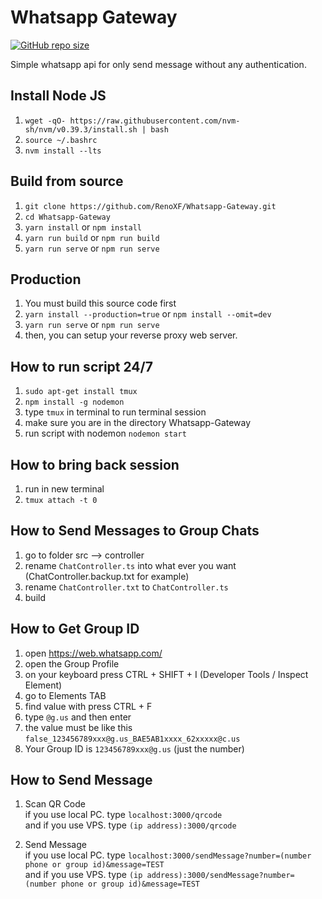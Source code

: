 # Whatsapp Gateway
<a href=""><img alt="GitHub repo size" src="https://img.shields.io/github/repo-size/RenoXF/Whatsapp-Gateway"></a>

Simple whatsapp api for only send message without any authentication.

## Install Node JS
1. `wget -qO- https://raw.githubusercontent.com/nvm-sh/nvm/v0.39.3/install.sh | bash`
2. `source ~/.bashrc`
3. `nvm install --lts`

## Build from source

1. `git clone https://github.com/RenoXF/Whatsapp-Gateway.git`
2. `cd Whatsapp-Gateway`
3. `yarn install` or `npm install`
4. `yarn run build` or `npm run build`
5. `yarn run serve` or `npm run serve`

## Production

1. You must build this source code first
2. `yarn install --production=true` or `npm install --omit=dev`
3. `yarn run serve` or `npm run serve`
4. then, you can setup your reverse proxy web server.

## How to run script 24/7
1. `sudo apt-get install tmux`
2. `npm install -g nodemon`
3. type `tmux` in terminal to run terminal session
4. make sure you are in the directory Whatsapp-Gateway
5. run script with nodemon `nodemon start`

## How to bring back session
1. run in new terminal
2. `tmux attach -t 0`

## How to Send Messages to Group Chats

1. go to folder src --> controller
2. rename `ChatController.ts` into what ever you want (ChatController.backup.txt for example)
3. rename `ChatController.txt` to `ChatController.ts`
4. build

## How to Get Group ID
1. open https://web.whatsapp.com/
2. open the Group Profile
3. on your keyboard press CTRL + SHIFT + I (Developer Tools / Inspect Element)
4. go to Elements TAB
5. find value with press CTRL + F
6. type `@g.us` and then enter
7. the value must be like this `false_123456789xxx@g.us_BAE5AB1xxxx_62xxxxx@c.us`
8. Your Group ID is `123456789xxx@g.us` (just the number)

## How to Send Message
1. Scan QR Code 
    <br>
    if you use local PC. type `localhost:3000/qrcode`
    <br>
    and if you use VPS. type `(ip address):3000/qrcode`
    
2. Send Message
    <br>
    if you use local PC. type `localhost:3000/sendMessage?number=(number phone or group id)&message=TEST`
    <br>
    and if you use VPS. type `(ip address):3000/sendMessage?number=(number phone or group id)&message=TEST`
